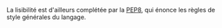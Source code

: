 La lisibilité est d'ailleurs complétée par la [PEP8](https://www.python.org/dev/peps/pep-0008/), qui énonce les règles de style générales du langage.
